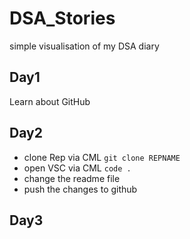# DSA_Stories
simple visualisation of my DSA diary

## Day1
Learn about GitHub

## Day2
- clone Rep via CML `git clone REPNAME` 
- open VSC via CML `code .`
- change the readme file
- push the changes to github

## Day3
